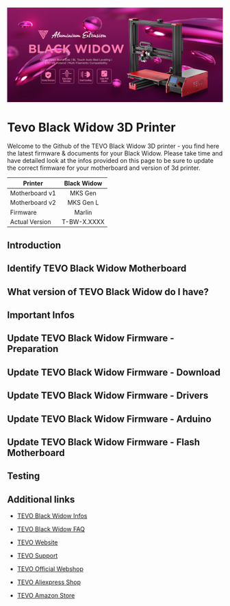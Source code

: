 ![tevo3d](img/tevo-black-widow-banner-01.jpg)
# Tevo Black Widow 3D Printer

Welcome to the Github of the TEVO Black Widow 3D printer - you find here the latest firmware & documents for your Black Widow. Please take time and have detailed look at the infos provided on this page to be sure to update the correct firmware for your motherboard and version of 3d printer.

| Printer           | Black Widow       |
| ----------------- |:-----------------:|
| Motherboard v1    | MKS Gen           |
| Motherboard v2    | MKS Gen L         |
| Firmware          | Marlin            |
| Actual Version    | T-BW-X.XXXX       |


## Introduction 


## Identify TEVO Black Widow Motherboard 


## What version of TEVO Black Widow do I have? 


## Important Infos


## Update TEVO Black Widow Firmware - Preparation


## Update TEVO Black Widow Firmware - Download


## Update TEVO Black Widow Firmware - Drivers


## Update TEVO Black Widow Firmware - Arduino


## Update TEVO Black Widow Firmware - Flash Motherboard


## Testing


## Additional links

- [TEVO Black Widow Infos](https://www.tevo.cn/products/3d-printers/tevo-black-widow/ "TEVO Black Widow Infos")
- [TEVO Black Widow FAQ](https://help.tevo.cn/faq-categories/tevo-black-widow/ "TEVO Black Widow FAQ")

- [TEVO Website](https://www.tevo.cn/ "Visit TEVO Website")
- [TEVO Support](https://help.tevo.cn/ "Visit TEVO Support Suite")

- [TEVO Official Webshop](https://tevo3dprinterstore.com "Visit TEVO Official Webshop")
- [TEVO Aliexpress Shop](https://tevo.aliexpress.com/store/2010004 "Visit TEVO Aliexpress Shop")
- [TEVO Amazon Store](https://www.amazon.com/stores/node/9447801011 " Visit TEVO Amazon Store")
